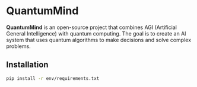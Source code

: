 # QuantumMind

**QuantumMind** is an open-source project that combines AGI (Artificial General Intelligence) with quantum computing. The goal is to create an AI system that uses quantum algorithms to make decisions and solve complex problems.

## Installation

```bash
pip install -r env/requirements.txt
